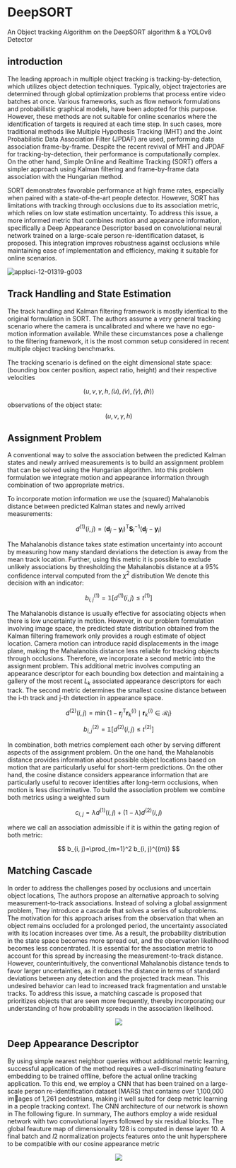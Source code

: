 # DeepSORT
An Object tracking Algorithm on the DeepSORT algorithm &amp; a YOLOv8 Detector

## introduction

The leading approach in multiple object tracking is tracking-by-detection, which utilizes object detection techniques. Typically, object trajectories are determined through global optimization problems that process entire video batches at once. Various frameworks, such as flow network formulations and probabilistic graphical models, have been adopted for this purpose. However, these methods are not suitable for online scenarios where the identification of targets is required at each time step. 
In such cases, more traditional methods like Multiple Hypothesis Tracking (MHT) and the Joint Probabilistic Data Association Filter (JPDAF) are used, performing data association frame-by-frame. Despite the recent revival of MHT and JPDAF for tracking-by-detection, their performance is computationally complex. On the other hand, Simple Online and Realtime Tracking (SORT) offers a simpler approach using Kalman filtering and frame-by-frame data association with the Hungarian method. 

SORT demonstrates favorable performance at high frame rates, especially when paired with a state-of-the-art people detector. However, SORT has limitations with tracking through occlusions due to its association metric, which relies on low state estimation uncertainty. To address this issue, a more informed metric that combines motion and appearance information, specifically a Deep Appearance Descriptor based on convolutional neural network trained on a large-scale person re-identification dataset, is proposed. This integration improves robustness against occlusions while maintaining ease of implementation and efficiency, making it suitable for online scenarios.

![applsci-12-01319-g003](https://github.com/Mazen-Elaraby/DeepSORT/assets/99294980/a16a3960-664d-4396-bf3f-8dd7560b92fc)

## Track Handling and State Estimation

The track handling and Kalman filtering framework is mostly identical to the original formulation in SORT. The authors assume a very general tracking scenario where the camera is uncalibrated and where we have no ego-motion information available. While these circumstances pose a challenge to the filtering framework, it is the most common setup considered in recent multiple object tracking benchmarks.

The tracking scenario is defined on the eight dimensional state space: (bounding box center position, aspect ratio, height) and their respective velocities

$$(u,v,\gamma,h,\dot(u),\dot(v),\dot(\gamma),\dot(h))$$

observations of the object state:
$$(u,v,\gamma,h)$$

## Assignment Problem

A conventional way to solve the association between the predicted Kalman states and newly arrived measurements is to build an assignment problem that can be solved using the Hungarian algorithm. Into this problem formulation we integrate motion and appearance information through combination of two appropriate metrics.

To incorporate motion information we use the (squared) Mahalanobis distance between predicted Kalman states and newly arrived measurements:

$$
d^{(1)}(i, j)=\left(\boldsymbol{d}_j-\boldsymbol{y}_i\right)^{\mathrm{T}} \boldsymbol{S}_i^{-1}\left(\boldsymbol{d}_j-\boldsymbol{y}_i\right)
$$

The Mahalanobis distance takes state estimation uncertainty into account by measuring how many standard deviations the detection is away from the mean track location. Further, using this metric it is possible to exclude unlikely associations by thresholding the Mahalanobis distance at a 95% confidence interval computed from the $\chi^2$ distribution We denote this decision with an indicator:

$$
b_{i, j}^{(1)}=\mathbb{1}\left[d^{(1)}(i, j) \leq t^{(1)}\right]
$$

The Mahalanobis distance is usually effective for associating objects when there is low uncertainty in motion. However, in our problem formulation involving image space, the predicted state distribution obtained from the Kalman filtering framework only provides a rough estimate of object location. Camera motion can introduce rapid displacements in the image plane, making the Mahalanobis distance less reliable for tracking objects through occlusions. Therefore, we incorporate a second metric into the assignment problem. This additional metric involves computing an appearance descriptor for each bounding box detection and maintaining a gallery of the most recent $L_k$ associated appearance descriptors for each track. The second metric determines the smallest cosine distance between the i-th track and j-th detection in appearance space.

$$
d^{(2)}(i, j)=\min \left\lbrace 1-\boldsymbol{r}_j{ }^{\mathrm{T}} \boldsymbol{r}_k^{(i)} \mid \boldsymbol{r}_k^{(i)} \in \mathcal{R}_i\right\rbrace
$$

$$
b_{i, j}^{(2)}=\mathbb{1}\left[d^{(2)}(i, j) \leq t^{(2)}\right]
$$

In combination, both metrics complement each other by serving different aspects of the assignment problem. On the one hand, the Mahalanobis distance provides information about possible object locations based on motion that are particularly useful for short-term predictions. On the other hand, the cosine distance considers appearance information that are particularly useful to recover identities after long-term occlusions, when motion is less discriminative. To build the association problem we combine both metrics using a weighted sum

$$
c_{i, j}=\lambda d^{(1)}(i, j)+(1-\lambda) d^{(2)}(i, j)
$$

where we call an association admissible if it is within the gating region of both metric:

$$
b_{i, j}=\prod_{m=1}^2 b_{i, j}^{(m)}
$$

## Matching Cascade

In order to address the challenges posed by occlusions and uncertain object locations, The authors propose an alternative approach to solving measurement-to-track associations. Instead of solving a global assignment problem, They introduce a cascade that solves a series of subproblems. The motivation for this approach arises from the observation that when an object remains occluded for a prolonged period, the uncertainty associated with its location increases over time. As a result, the probability distribution in the state space becomes more spread out, and the observation likelihood becomes less concentrated. It is essential for the association metric to account for this spread by increasing the measurement-to-track distance. However, counterintuitively, the conventional Mahalanobis distance tends to favor larger uncertainties, as it reduces the distance in terms of standard deviations between any detection and the projected track mean. This undesired behavior can lead to increased track fragmentation and unstable tracks. To address this issue, a matching cascade is proposed that prioritizes objects that are seen more frequently, thereby incorporating our understanding of how probability spreads in the association likelihood.

<p align="center">
  <img src="https://github.com/Mazen-Elaraby/DeepSORT/assets/99294980/955ccc43-3298-462e-b2f9-5787e392b5bd" />
</p>

## Deep Appearance Descriptor

By using simple nearest neighbor queries without additional metric learning, successful application of the method requires a well-discriminating feature embedding to be trained offline, before the actual online tracking application. To this end, we employ a CNN that has been trained on a large-scale person re-identification dataset (MARS) that contains over 1,100,000 images of 1,261 pedestrians, making it well suited for deep metric learning in a people tracking context. The CNN architecture of our network is shown in The following figure. In summary, The authors employ a wide residual network with two convolutional layers followed by six residual blocks. The global feauture map of dimensionality 128 is computed in dense layer 10. A final batch and $l2$ normalization projects features onto the unit hypersphere to be compatible with our cosine appearance metric

<p align="center">
  <img src="https://github.com/Mazen-Elaraby/DeepSORT/assets/99294980/5577ffc7-59bf-44c1-9c30-0a271ce3721b" />
</p>
